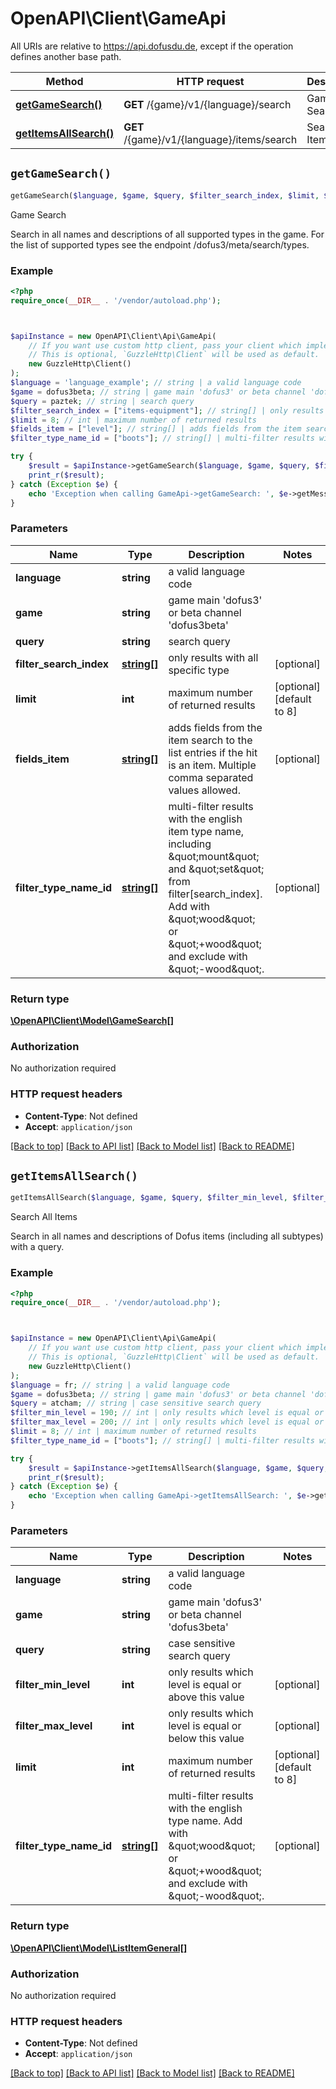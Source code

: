 # OpenAPI\Client\GameApi

All URIs are relative to https://api.dofusdu.de, except if the operation defines another base path.

| Method | HTTP request | Description |
| ------------- | ------------- | ------------- |
| [**getGameSearch()**](GameApi.md#getGameSearch) | **GET** /{game}/v1/{language}/search | Game Search |
| [**getItemsAllSearch()**](GameApi.md#getItemsAllSearch) | **GET** /{game}/v1/{language}/items/search | Search All Items |


## `getGameSearch()`

```php
getGameSearch($language, $game, $query, $filter_search_index, $limit, $fields_item, $filter_type_name_id): \OpenAPI\Client\Model\GameSearch[]
```

Game Search

Search in all names and descriptions of all supported types in the game. For the list of supported types see the endpoint /dofus3/meta/search/types.

### Example

```php
<?php
require_once(__DIR__ . '/vendor/autoload.php');



$apiInstance = new OpenAPI\Client\Api\GameApi(
    // If you want use custom http client, pass your client which implements `GuzzleHttp\ClientInterface`.
    // This is optional, `GuzzleHttp\Client` will be used as default.
    new GuzzleHttp\Client()
);
$language = 'language_example'; // string | a valid language code
$game = dofus3beta; // string | game main 'dofus3' or beta channel 'dofus3beta'
$query = paztek; // string | search query
$filter_search_index = ["items-equipment"]; // string[] | only results with all specific type
$limit = 8; // int | maximum number of returned results
$fields_item = ["level"]; // string[] | adds fields from the item search to the list entries if the hit is an item. Multiple comma separated values allowed.
$filter_type_name_id = ["boots"]; // string[] | multi-filter results with the english item type name, including \"mount\" and \"set\" from filter[search_index]. Add with \"wood\" or \"+wood\" and exclude with \"-wood\".

try {
    $result = $apiInstance->getGameSearch($language, $game, $query, $filter_search_index, $limit, $fields_item, $filter_type_name_id);
    print_r($result);
} catch (Exception $e) {
    echo 'Exception when calling GameApi->getGameSearch: ', $e->getMessage(), PHP_EOL;
}
```

### Parameters

| Name | Type | Description  | Notes |
| ------------- | ------------- | ------------- | ------------- |
| **language** | **string**| a valid language code | |
| **game** | **string**| game main &#39;dofus3&#39; or beta channel &#39;dofus3beta&#39; | |
| **query** | **string**| search query | |
| **filter_search_index** | [**string[]**](../Model/string.md)| only results with all specific type | [optional] |
| **limit** | **int**| maximum number of returned results | [optional] [default to 8] |
| **fields_item** | [**string[]**](../Model/string.md)| adds fields from the item search to the list entries if the hit is an item. Multiple comma separated values allowed. | [optional] |
| **filter_type_name_id** | [**string[]**](../Model/string.md)| multi-filter results with the english item type name, including \&quot;mount\&quot; and \&quot;set\&quot; from filter[search_index]. Add with \&quot;wood\&quot; or \&quot;+wood\&quot; and exclude with \&quot;-wood\&quot;. | [optional] |

### Return type

[**\OpenAPI\Client\Model\GameSearch[]**](../Model/GameSearch.md)

### Authorization

No authorization required

### HTTP request headers

- **Content-Type**: Not defined
- **Accept**: `application/json`

[[Back to top]](#) [[Back to API list]](../../README.md#endpoints)
[[Back to Model list]](../../README.md#models)
[[Back to README]](../../README.md)

## `getItemsAllSearch()`

```php
getItemsAllSearch($language, $game, $query, $filter_min_level, $filter_max_level, $limit, $filter_type_name_id): \OpenAPI\Client\Model\ListItemGeneral[]
```

Search All Items

Search in all names and descriptions of Dofus items (including all subtypes) with a query.

### Example

```php
<?php
require_once(__DIR__ . '/vendor/autoload.php');



$apiInstance = new OpenAPI\Client\Api\GameApi(
    // If you want use custom http client, pass your client which implements `GuzzleHttp\ClientInterface`.
    // This is optional, `GuzzleHttp\Client` will be used as default.
    new GuzzleHttp\Client()
);
$language = fr; // string | a valid language code
$game = dofus3beta; // string | game main 'dofus3' or beta channel 'dofus3beta'
$query = atcham; // string | case sensitive search query
$filter_min_level = 190; // int | only results which level is equal or above this value
$filter_max_level = 200; // int | only results which level is equal or below this value
$limit = 8; // int | maximum number of returned results
$filter_type_name_id = ["boots"]; // string[] | multi-filter results with the english type name. Add with \"wood\" or \"+wood\" and exclude with \"-wood\".

try {
    $result = $apiInstance->getItemsAllSearch($language, $game, $query, $filter_min_level, $filter_max_level, $limit, $filter_type_name_id);
    print_r($result);
} catch (Exception $e) {
    echo 'Exception when calling GameApi->getItemsAllSearch: ', $e->getMessage(), PHP_EOL;
}
```

### Parameters

| Name | Type | Description  | Notes |
| ------------- | ------------- | ------------- | ------------- |
| **language** | **string**| a valid language code | |
| **game** | **string**| game main &#39;dofus3&#39; or beta channel &#39;dofus3beta&#39; | |
| **query** | **string**| case sensitive search query | |
| **filter_min_level** | **int**| only results which level is equal or above this value | [optional] |
| **filter_max_level** | **int**| only results which level is equal or below this value | [optional] |
| **limit** | **int**| maximum number of returned results | [optional] [default to 8] |
| **filter_type_name_id** | [**string[]**](../Model/string.md)| multi-filter results with the english type name. Add with \&quot;wood\&quot; or \&quot;+wood\&quot; and exclude with \&quot;-wood\&quot;. | [optional] |

### Return type

[**\OpenAPI\Client\Model\ListItemGeneral[]**](../Model/ListItemGeneral.md)

### Authorization

No authorization required

### HTTP request headers

- **Content-Type**: Not defined
- **Accept**: `application/json`

[[Back to top]](#) [[Back to API list]](../../README.md#endpoints)
[[Back to Model list]](../../README.md#models)
[[Back to README]](../../README.md)
